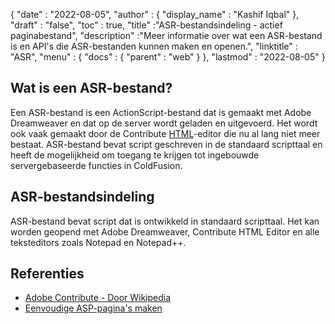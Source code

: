 {
  "date" : "2022-08-05",
  "author" : {
    "display_name" : "Kashif Iqbal"
},
  "draft" : "false",
  "toc" : true,
  "title" :"ASR-bestandsindeling - actief paginabestand",
  "description" :"Meer informatie over wat een ASR-bestand is en API's die ASR-bestanden kunnen maken en openen.",
  "linktitle" : "ASR",
  "menu" : {
    "docs" : {
      "parent" : "web"
}
},
  "lastmod" : "2022-08-05"
}

## Wat is een ASR-bestand?

Een ASR-bestand is een ActionScript-bestand dat is gemaakt met Adobe Dreamweaver en dat op de server wordt geladen en uitgevoerd. Het wordt ook vaak gemaakt door de Contribute [HTML](/nl/web/html/)-editor die nu al lang niet meer bestaat. ASR-bestand bevat script geschreven in de standaard scripttaal en heeft de mogelijkheid om toegang te krijgen tot ingebouwde servergebaseerde functies in ColdFusion.

## ASR-bestandsindeling

ASR-bestand bevat script dat is ontwikkeld in standaard scripttaal. Het kan worden geopend met Adobe Dreamweaver, Contribute HTML Editor en alle teksteditors zoals Notepad en Notepad++.

## Referenties

* [Adobe Contribute - Door Wikipedia](https://en.wikipedia.org/wiki/Adobe_Contribute)
* [Eenvoudige ASP-pagina's maken](https://learn.microsoft.com/en-us/previous-versions/iis/6.0-sdk/ms524741(v=vs.90))

